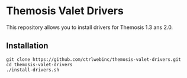 # Themosis Valet Drivers

This repository allows you to install drivers for Themosis 1.3 ans 2.0.

## Installation

```console
git clone https://github.com/ctrlwebinc/themosis-valet-drivers.git
cd themosis-valet-drivers
./install-drivers.sh
```
